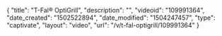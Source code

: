 {
    "title": "T-Fal&reg; OptiGrill",
    "description": "",
    "videoid": "109991364",
    "date_created": "1502522894",
    "date_modified": "1504247457",
    "type": "captivate",
    "layout": "video",
    "url": "\/v\/t-fal-optigrill\/109991364"
}